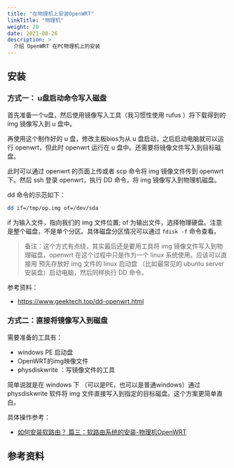 ```yaml
---
title: "在物理机上安装OpenWRT"
linkTitle: "物理机"
weight: 20
date: 2021-08-26
description: >
  介绍 OpenWRT 在PC物理机上的安装
---
```


## 安装

### 方式一： u盘启动命令写入磁盘

首先准备一个u盘，然后使用镜像写入工具（我习惯性使用 rufus ）将下载得到的 img 镜像写入到 u 盘中。

再使用这个制作好的 u 盘，修改主板bios为从 u 盘启动，之后启动电脑就可以运行 openwrt，但此时 openwrt 运行在 u 盘中。还需要将镜像文件写入到目标磁盘。

此时可以通过 openwrt 的页面上传或者 scp 命令将 img 镜像文件传到 openwrt 下。然后 ssh 登录 openwrt，执行 DD 命令，将 img 镜像写入到物理机磁盘。

dd 命令的示范如下：

```bash
dd if=/tmp/op.img of=/dev/sda
```

if 为输入文件，指向我们的 img 文件位置; of 为输出文件，选择物理硬盘。注意是整个磁盘，不是单个分区。具体磁盘分区情况可以通过 `fdisk -f` 命令查看。

> 备注：这个方式有点绕，其实最后还是要用工具将 img 镜像文件写入到物理磁盘，openwrt 在这个过程中只是作为一个 linux 系统使用。应该可以直接用 预先存放好 img 文件的 linux 启动盘 （比如最常见的 ubuntu server 安装盘）启动电脑，然后同样执行 DD 命令。

参考资料：

- https://www.geektech.top/dd-openwrt.html

### 方式二：直接将镜像写入到磁盘

需要准备的工具有：

- windows PE 启动盘
- OpenWRT的img映像文件
- physdiskwrite ：写镜像文件的工具

简单说就是在 windows 下 （可以是PE，也可以是普通windows）通过 physdiskwrite 软件将 img 文件直接写入到指定的目标磁盘。这个方案更简单直白。

具体操作参考：

- [如何安装软路由？ 篇三：软路由系统的安装-物理机OpenWRT](https://post.smzdm.com/p/ad2ok5ok/)

## 参考资料

